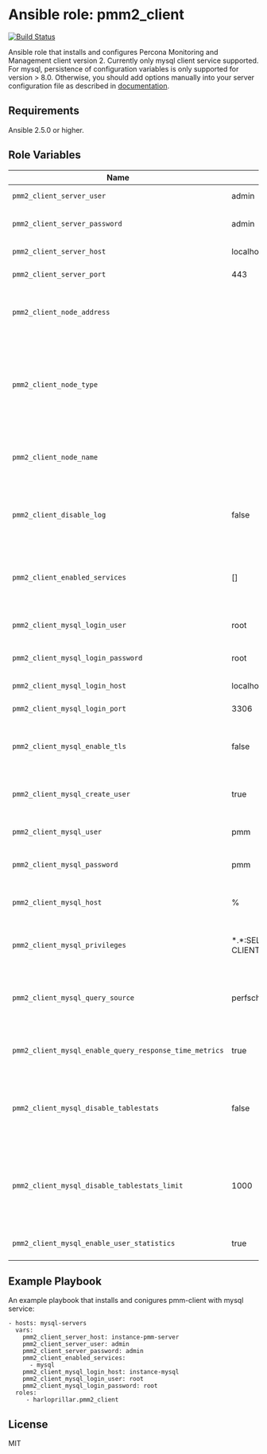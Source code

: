 Ansible role: pmm2_client
=========
[![Build Status](https://travis-ci.com/harloprillar/ansible-pmm2-client.svg?branch=master)](https://travis-ci.com/harloprillar/ansible-pmm2-client)

Ansible role that installs and configures Percona Monitoring and Management client version 2. 
Currently only mysql client service supported. 
For mysql, persistence of configuration variables is only supported for version > 8.0. Otherwise, you should add options manually into your server configuration file as described in [documentation](https://www.percona.com/doc/percona-monitoring-and-management/2.x/setting-up/client/mysql.html).

Requirements
------------

Ansible 2.5.0 or higher.

Role Variables
--------------
| Name | Default Value | Description                        |
| --- | --- | ---|
| `pmm2_client_server_user` | admin | PMM server user name |
| `pmm2_client_server_password` | admin | PMM server user password |
| `pmm2_client_server_host` | localhost | PMM server host |
| `pmm2_client_server_port` | 443 | PMM server port |
| `pmm2_client_node_address` | | Node address (autodetected by pmm-admin if not defined) |
| `pmm2_client_node_type` | | Node type, one of: generic, container (default to generic by pmm-admin if not defined) |
| `pmm2_client_node_name` | | Node name (autodetected by pmm-admin if not defined) |
| `pmm2_client_disable_log` | false | Disable logging to prevent littering system log file |
| `pmm2_client_enabled_services` | [] | List of services to configure. Currently only "mysql" is supported. |
| `pmm2_client_mysql_login_user` | root | Mysql instance login user. |
| `pmm2_client_mysql_login_password` | root | Mysql instance user password. |
| `pmm2_client_mysql_login_host` | localhost | Mysql instance host. |
| `pmm2_client_mysql_login_port` | 3306 | Mysql instance port. |
| `pmm2_client_mysql_enable_tls` | false | Mysql enable TLS connection to mysql database. |
| `pmm2_client_mysql_create_user` | true | Mysql create PMM user in mysql instance. |
| `pmm2_client_mysql_user` | pmm | Mysql user name for PMM user. |
| `pmm2_client_mysql_password` | pmm | Mysql password for PMM user. |
| `pmm2_client_mysql_host` | % | Mysql allowed hosts for PMM user. |
| `pmm2_client_mysql_privileges` | \*.\*:SELECT,PROCESS,SUPER,REPLICATION CLIENT,RELOAD | Mysql privileges defined for PMM user. |
| `pmm2_client_mysql_query_source` | perfschema | Mysql the query source. Currently only "perfschema" is supported |
| `pmm2_client_mysql_enable_query_response_time_metrics` | true | Enable query response time metrics for mysql |
| `pmm2_client_mysql_disable_tablestats` | false | Disables tablestats collection when the default limit is reached (mysql) |
| `pmm2_client_mysql_disable_tablestats_limit` | 1000 | Number of tables for which tablestats collection is disabled. 0 means no limit. (mysql) |
| `pmm2_client_mysql_enable_user_statistics` | true | Enable user statistics for mysql |


Example Playbook
----------------

An example playbook that installs and conigures pmm-client with mysql service:

    - hosts: mysql-servers
      vars:
        pmm2_client_server_host: instance-pmm-server
        pmm2_client_server_user: admin
        pmm2_client_server_password: admin
        pmm2_client_enabled_services:
          - mysql
        pmm2_client_mysql_login_host: instance-mysql
        pmm2_client_mysql_login_user: root
        pmm2_client_mysql_login_password: root
      roles:
         - harloprillar.pmm2_client

License
-------

MIT
